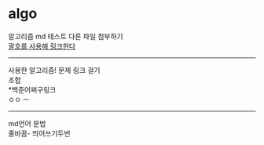 # algo
알고리즘
md 테스트
다른 파일 첨부하기  
[괄호를 사용해 링크한다](https://github.com/jiminlim/algo/blob/master/%EB%A7%81%ED%81%AC%ED%85%8C%EC%8A%A4%ED%8A%B8)





---
사용한 알고리즘! 문제 링크 걸기  
조합<br>
*백준어쩌구링크  
ㅇㅇ
ㅡ


---
md언어 문법  
줄바꿈- 띄어쓰기두번  

